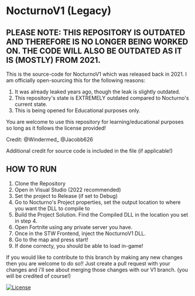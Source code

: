 # NocturnoV1 (Legacy)

## PLEASE NOTE: THIS REPOSITORY IS OUTDATED AND THEREFORE IS NO LONGER BEING WORKED ON. THE CODE WILL ALSO BE OUTDATED AS IT IS (MOSTLY) FROM 2021.

This is the source-code for NocturnoV1 which was released back in 2021. I am officially open-sourcing this for the following reasons:
1. It was already leaked years ago, though the leak is slightly outdated.
2. This repository's state is EXTREMELY outdated compared to Nocturno's current state.
3. This is being opened for Educational purposes only.

You are welcome to use this repository for learning/educational purposes so long as it follows the license provided!

Credit:
@Windermed_
@Jacobb626

Additional credit for source code is included in the file (if applicable!)

## HOW TO RUN

1. Clone the Repository
2. Open in Visual Studio (2022 recommended)
3. Set the project to Release (if set to Debug)
4. Go to Nocturno's Project properties, set the output location to where you want the DLL to compile to
5. Build the Project Solution. Find the Compiled DLL in the location you set in step 4.
6. Open Fortnite using any private server you have.
7. Once in the STW Frontend, inject the NocturnoV1 DLL.
8. Go to the map and press start!
9. If done correcty, you should be able to load in-game!

If you would like to contribute to this branch by making any new changes then you
are welcome to do so!! Just create a pull request with your changes and i'll see about
merging those changes with our V1 branch. (you will be credited of course!)


[![License](https://img.shields.io/badge/License-BSD_3--Clause-blue.svg)](https://opensource.org/licenses/BSD-3-Clause)
